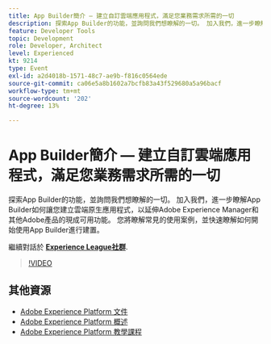 ```yaml
---
title: App Builder簡介 — 建立自訂雲端應用程式，滿足您業務需求所需的一切
description: 探索App Builder的功能，並詢問我們想瞭解的一切。 加入我們，進一步瞭解App Builder如何讓您建立雲端原生應用程式，以延伸Adobe Experience Manager和其他Adobe產品的現成可用功能。 您將瞭解常見的使用案例，並快速瞭解如何開始使用App Builder進行建置。
feature: Developer Tools
topic: Development
role: Developer, Architect
level: Experienced
kt: 9214
type: Event
exl-id: a2d4018b-1571-48c7-ae9b-f816c0564ede
source-git-commit: ca06e5a8b1602a7bcfb83a43f529680a5a96bacf
workflow-type: tm+mt
source-wordcount: '202'
ht-degree: 13%

---
```


# App Builder簡介 — 建立自訂雲端應用程式，滿足您業務需求所需的一切

探索App Builder的功能，並詢問我們想瞭解的一切。 加入我們，進一步瞭解App Builder如何讓您建立雲端原生應用程式，以延伸Adobe Experience Manager和其他Adobe產品的現成可用功能。 您將瞭解常見的使用案例，並快速瞭解如何開始使用App Builder進行建置。

繼續對話於 **[Experience League社群](https://adobe.ly/3AYeJlv)**.

>[!VIDEO](https://video.tv.adobe.com/v/337767/?quality=12&learn=on&hidetitle=true)

## 其他資源

- [Adobe Experience Platform 文件](https://experienceleague.adobe.com/docs/experience-platform.html)
- [Adobe Experience Platform 概述](https://experienceleague.adobe.com/docs/experience-platform/landing/home.html?lang=zh-Hant)
- [Adobe Experience Platform 教學課程](https://experienceleague.adobe.com/docs/platform-learn/tutorials/overview.html?lang=zh-Hant)

